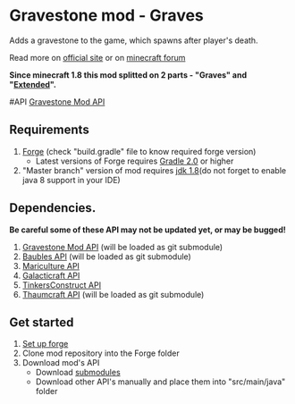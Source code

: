 
# Gravestone mod - Graves

Adds a gravestone to the game, which spawns after player's death.

Read more on [official site](http://gravestone.nightkosh.com/) or on [minecraft forum](http://www.minecraftforum.net/forums/mapping-and-modding/minecraft-mods/1288082-gravestone-mod-v2-9-7)

**Since minecraft 1.8 this mod splitted on 2 parts - "Graves" and "[Extended](https://github.com/NightKosh/Gravestone-mod-Extended)".**

#API
[Gravestone Mod API](https://github.com/NightKosh/GraveStone-mod-API)

## Requirements
1. [Forge](http://files.minecraftforge.net/) (check "build.gradle" file to know required forge version)
   * Latest versions of Forge requires [Gradle 2.0](https://gradle.org/) or higher
2. "Master branch" version of mod requires [jdk 1.8](http://www.oracle.com/technetwork/java/javase/downloads/jdk8-downloads-2133151.html)(do not forget to enable java 8 support in your IDE)

## Dependencies.
**Be careful some of these API may not be updated yet, or may be bugged!**

1. [Gravestone Mod API](https://github.com/NightKosh/GraveStone-mod-API) (will be loaded as git submodule)
3. [Baubles API](https://github.com/Azanor/Baubles) (will be loaded as git submodule)
5. [Mariculture API](https://github.com/joshiejack/Mariculture)
6. [Galacticraft API](https://github.com/micdoodle8/Galacticraft-API)
7. [TinkersConstruct API](https://github.com/SlimeKnights/TinkersConstruct)
8. [Thaumcraft API](https://github.com/Azanor/thaumcraft-api) (will be loaded as git submodule)

## Get started
1. [Set up forge](http://www.minecraftforge.net/wiki/Installation/Source)
2. Clone mod repository into the Forge folder
3. Download mod's API
   * Download [submodules](https://git-scm.com/book/en/v2/Git-Tools-Submodules)
   * Download other API's manually and place them into "src/main/java" folder
